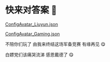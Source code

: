 # 快来对答案 🤪
[ConfigAvatar_Liuyun.json](https://github.com/MLChinoo/4.3.50-Resources/blob/main/BinOutput/Avatar/ConfigAvatar_Liuyun.json)  
  
[ConfigAvatar_Gaming.json](https://github.com/MLChinoo/4.3.50-Resources/blob/main/BinOutput/Avatar/ConfigAvatar_Gaming.json)  

不陪你们玩了 由我来终结这场军备竞赛 有缘再见 😋  
  
白嫖党们该痛哭流涕 感恩戴德了 😋
